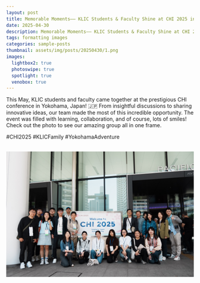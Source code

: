 ```yaml
---
layout: post
title: Memorable Moments—— KLIC Students & Faculty Shine at CHI 2025 in Yokohama 🌟
date: 2025-04-30
description: Memorable Moments—— KLIC Students & Faculty Shine at CHI 2025 in Yokohama 🌟
tags: formatting images
categories: sample-posts
thumbnail: assets/img/posts/20250430/1.png
images:
  lightbox2: true
  photoswipe: true
  spotlight: true
  venobox: true
---
```


This May, KLIC students and faculty came together at the prestigious CHI conference in Yokohama, Japan! 🇯🇵 From insightful discussions to sharing innovative ideas, our team made the most of this incredible opportunity. The event was filled with learning, collaboration, and of course, lots of smiles! Check out the photo to see our amazing group all in one frame. 

#CHI2025 #KLICFamily #YokohamaAdventure

<div class="post_img">
  <img src="/assets/img/posts/20250430/1.png" alt="" />
  <img src="/assets/img/posts/20250430/2.jpg" alt="" />
</div>

